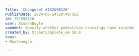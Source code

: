 ```yaml
---
Title: 'Changeset #152698120'
PublishDate: 2024-06-14T20:49:56Z
id: 152698120
user: AConanDoyle
comment: Specify whether pedestrian crossings have islands
created_by: StreetComplete_ee 58.0
tags:
- Montenegro

---
```


